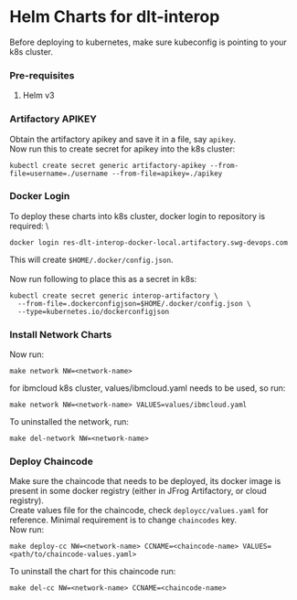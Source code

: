 # Helm Charts for dlt-interop

  Before deploying to kubernetes, make sure kubeconfig is pointing to your k8s cluster.
  
  ### Pre-requisites
  
  1. Helm v3
  

  ### Artifactory APIKEY

  Obtain the artifactory apikey and save it in a file, say `apikey`. \
  Now run this to create secret for apikey into the k8s cluster:
  ```
  kubectl create secret generic artifactory-apikey --from-file=username=./username --from-file=apikey=./apikey
  ```

  ### Docker Login

  To deploy these charts into k8s cluster, docker login to repository is required: \
  ```
  docker login res-dlt-interop-docker-local.artifactory.swg-devops.com
  ```
  This will create `$HOME/.docker/config.json`. \
  \
  Now run following to place this as a secret in k8s:
  ```
  kubectl create secret generic interop-artifactory \
    --from-file=.dockerconfigjson=$HOME/.docker/config.json \
    --type=kubernetes.io/dockerconfigjson
  ```

  ### Install Network Charts

  Now run:
  ```
  make network NW=<network-name>
  ```
  for ibmcloud k8s cluster, values/ibmcloud.yaml needs to be used, so run:
  ```
  make network NW=<network-name> VALUES=values/ibmcloud.yaml
  ```
  To uninstalled the network, run:
  ```
  make del-network NW=<network-name>
  ```

  ### Deploy Chaincode

  Make sure the chaincode that needs to be deployed, its docker image is present in some docker registry (either in JFrog Artifactory, or cloud registry). \
  Create values file for the chaincode, check `deploycc/values.yaml` for reference. Minimal requirement is to change `chaincodes` key. \
  Now run:
  ```
  make deploy-cc NW=<network-name> CCNAME=<chaincode-name> VALUES=<path/to/chaincode-values.yaml>
  ```
  To uninstall the chart for this chaincode run:
  ```
  make del-cc NW=<network-name> CCNAME=<chaincode-name>
  ```

